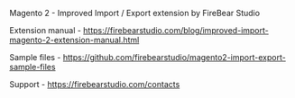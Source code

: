 Magento 2 - Improved Import / Export extension by FireBear Studio  

Extension manual - https://firebearstudio.com/blog/improved-import-magento-2-extension-manual.html

Sample files - https://github.com/firebearstudio/magento2-import-export-sample-files

Support - https://firebearstudio.com/contacts 
